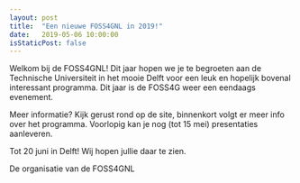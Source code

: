 ```yaml
---
layout: post
title:  "Een nieuwe FOSS4GNL in 2019!"
date:   2019-05-06 10:00:00
isStaticPost: false
---
```


Welkom bij de FOSS4GNL! Dit jaar hopen we je te begroeten aan de Technische Universiteit in het mooie Delft voor een leuk en hopelijk bovenal interessant programma. Dit jaar is de FOSS4G weer een eendaags evenement. 

Meer informatie? Kijk gerust rond op de site, binnenkort volgt er meer info over het programma. Voorlopig kan je nog (tot 15 mei) presentaties aanleveren.

Tot 20 juni in Delft! Wij hopen jullie daar te zien.

De organisatie van de FOSS4GNL
